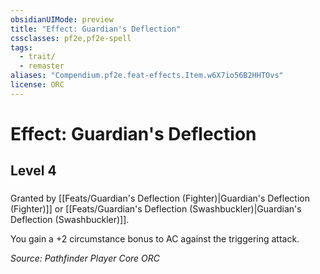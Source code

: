 ```yaml
---
obsidianUIMode: preview
title: "Effect: Guardian's Deflection"
cssclasses: pf2e,pf2e-spell
tags:
  - trait/
  - remaster
aliases: "Compendium.pf2e.feat-effects.Item.w6X7io56B2HHTOvs"
license: ORC
---
```

# Effect: Guardian's Deflection
## Level 4
### 






Granted by [[Feats/Guardian's Deflection (Fighter)|Guardian's Deflection (Fighter)]] or [[Feats/Guardian's Deflection (Swashbuckler)|Guardian's Deflection (Swashbuckler)]].

You gain a +2 circumstance bonus to AC against the triggering attack.

*Source: Pathfinder Player Core*
*ORC*